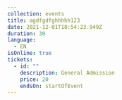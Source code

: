 ```yaml
---
collection: events
title: agdfgdfghhhhh123
date: 2021-12-01T18:54:23.949Z
duration: 30
language:
  - EN
isOnline: true
tickets:
  - id: ""
    description: General Admission
    price: 20
    endsOn: startOfEvent
---
```

